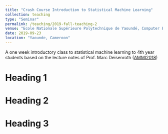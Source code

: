```yaml
---
title: "Crash Course Introduction to Statistical Machine Learning"
collection: teaching
type: "Seminar"
permalink: /teaching/2019-fall-teaching-2
venue: "Ecole Nationale Supérieure Polytechnique de Yaoundé, Computer Engineering Department"
date: 2019-09-23
location: "Yaounde, Cameroon"
---
```


A one week introductory class to statistical machine learning to 4th year students based on the lecture notes of Prof. Marc Deisenroth ([AMMI2018](https://www.deisenroth.cc/teaching/2018-19/foundations-of-machine-learning/))

Heading 1
======

Heading 2
======

Heading 3
======
